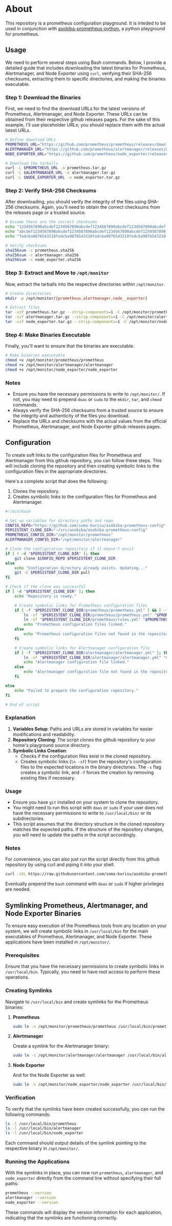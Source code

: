 # About
This repository is a prometheus configuration playground. It is inteded to be used in conjunction with [asobiba-prometheus-python](https://github.com/soma-kurisu/asobiba-prometheus-python), a python playground for prometheus.

## Usage
We need to perform several steps using Bash commands. Below, I provide a detailed guide that includes downloading the latest binaries for Prometheus, Alertmanager, and Node Exporter using `curl`, verifying their SHA-256 checksums, extracting them to specific directories, and making the binaries executable.

### Step 1: Download the Binaries

First, we need to find the download URLs for the latest versions of Prometheus, Alertmanager, and Node Exporter. These URLs can be obtained from their respective github releases pages. For the sake of this example, I'll use placeholder URLs; you should replace them with the actual latest URLs.

```bash
# Define download URLs
PROMETHEUS_URL="https://github.com/prometheus/prometheus/releases/download/vx.y.z/prometheus-x.y.z.linux-amd64.tar.gz"
ALERTMANAGER_URL="https://github.com/prometheus/alertmanager/releases/download/vx.y.z/alertmanager-x.y.z.linux-amd64.tar.gz"
NODE_EXPORTER_URL="https://github.com/prometheus/node_exporter/releases/download/vx.y.z/node_exporter-x.y.z.linux-amd64.tar.gz"

# Download the tarballs
curl -L $PROMETHEUS_URL -o prometheus.tar.gz
curl -L $ALERTMANAGER_URL -o alertmanager.tar.gz
curl -L $NODE_EXPORTER_URL -o node_exporter.tar.gz
```

### Step 2: Verify SHA-256 Checksums

After downloading, you should verify the integrity of the files using SHA-256 checksums. Again, you'll need to obtain the correct checksums from the releases page or a trusted source.

```bash
# Assume these are the correct checksums
echo "1234567890abcdef1234567890abcdef1234567890abcdef1234567890abcdef  prometheus.tar.gz" > prometheus.sha256
echo "abcdef1234567890abcdef1234567890abcdef1234567890abcdef1234567890  alertmanager.tar.gz" > alertmanager.sha256
echo "fedcba9876543210fedcba9876543210fedcba9876543210fedcba9876543210  node_exporter.tar.gz" > node_exporter.sha256

# Verify checksums
sha256sum -c prometheus.sha256
sha256sum -c alertmanager.sha256
sha256sum -c node_exporter.sha256
```

### Step 3: Extract and Move to `/opt/monitor`

Now, extract the tarballs into the respective directories within `/opt/monitor`.

```bash
# Create directories
mkdir -p /opt/monitor/{prometheus,alertmanager,node__exporter}

# Extract files
tar -xzf prometheus.tar.gz --strip-components=1 -C /opt/monitor/prometheus
tar -xzf alertmanager.tar.gz --strip-components=1 -C /opt/monitor/alertmanager
tar -xzf node_exporter.tar.gz --strip-components=1 -C /opt/monitor/node_exporter
```

### Step 4: Make Binaries Executable

Finally, you'll want to ensure that the binaries are executable.

```bash
# Make binaries executable
chmod +x /opt/monitor/prometheus/prometheus
chmod +x /opt/monitor/alertmanager/alertmanager
chmod +x /opt/monitor/node_exporter/node_exporter
```

### Notes

- Ensure you have the necessary permissions to write to `/opt/monitor/`. If not, you may need to prepend `doas` or `sudo` to the `mkdir`, `tar`, and `chmod` commands.
- Always verify the SHA-256 checksums from a trusted source to ensure the integrity and authenticity of the files you download.
- Replace the URLs and checksums with the actual values from the official Prometheus, Alertmanager, and Node Exporter github releases pages.

## Configuration
To create soft links to the configuration files for Prometheus and Alertmanager from this github repository, you can follow these steps. This will include cloning the repository and then creating symbolic links to the configuration files in the appropriate directories.

Here's a complete script that does the following:
1. Clones the repository.
2. Creates symbolic links to the configuration files for Prometheus and Alertmanager.

```bash
#!/bin/bash

# Set up variables for directory paths and repo
CONFIG_REPO="https://github.com/soma-kurisu/asobiba-prometheus-config"
PERSISTENT_CLONE_DIR="~/src/asobiba/asobiba-prometheus-config"
PROMETHEUS_CONFIG_DIR="/opt/monitor/prometheus"
ALERTMANAGER_CONFIG_DIR="/opt/monitor/alertmanager"

# Clone the configuration repository if it doesn't exist
if [ ! -d "$PERSISTENT_CLONE_DIR" ]; then
    git clone $CONFIG_REPO $PERSISTENT_CLONE_DIR
else
    echo "Configuration directory already exists. Updating..."
    git -C $PERSISTENT_CLONE_DIR pull
fi

# Check if the clone was successful
if [ -d "$PERSISTENT_CLONE_DIR" ]; then
    echo "Repository is ready."

    # Create symbolic links for Prometheus configuration files
    if [ -f "$PERSISTENT_CLONE_DIR/prometheus/prometheus.yml" ] && [ -f "$PERSISTENT_CLONE_DIR/prometheus/rules.yml" ]; then
        ln -sf "$PERSISTENT_CLONE_DIR/prometheus/prometheus.yml" "$PROMETHEUS_CONFIG_DIR/prometheus.yml"
        ln -sf "$PERSISTENT_CLONE_DIR/prometheus/rules.yml" "$PROMETHEUS_CONFIG_DIR/rules.yml"
        echo "Prometheus configuration files linked."
    else
        echo "Prometheus configuration files not found in the repository."
    fi

    # Create symbolic links for Alertmanager configuration file
    if [ -f "$PERSISTENT_CLONE_DIR/alertmanager/alertmanager.yml" ]; then
        ln -sf "$PERSISTENT_CLONE_DIR/alertmanager/alertmanager.yml" "$ALERTMANAGER_CONFIG_DIR/alertmanager.yml"
        echo "Alertmanager configuration file linked."
    else
        echo "Alertmanager configuration file not found in the repository."
    fi

else
    echo "Failed to prepare the configuration repository."
fi

# End of script
```

### Explanation
1. **Variables Setup**: Paths and URLs are stored in variables for easier modifications and readability.
2. **Repository Cloning**: The script clones the github repository to your home's playground source directory.
3. **Symbolic Links Creation**:
   - Checks if the configuration files exist in the cloned repository.
   - Creates symbolic links (`ln -sf`) from the repository's configuration files to the expected locations in the binary directories. The `-s` flag creates a symbolic link, and `-f` forces the creation by removing existing files if necessary.

### Usage
- Ensure you have `git` installed on your system to clone the repository.
- You might need to run this script with `doas` or `sudo` if your user does not have the necessary permissions to write to `/usr/local/bin/` or its subdirectories.
- This script assumes that the directory structure in the cloned repository matches the expected paths. If the structure of the repository changes, you will need to update the paths in the script accordingly.

### Notes
For convenience, you can also just run the script directly from this github repository by using curl and piping it into your shell.

```bash
curl -sSL https://raw.githubusercontent.com/soma-kurisu/asobiba-prometheus-config/main/scripts/asobiba-prometheus-config.sh | bash
```

Eventually prepend the `bash` command with `doas` or `sudo` if higher privileges are needed.

## Symlinking Prometheus, Alertmanager, and Node Exporter Binaries
To ensure easy execution of the Prometheus tools from any location on your system, we will create symbolic links in `/usr/local/bin` for the main executables of Prometheus, Alertmanager, and Node Exporter. These applications have been installed in `/opt/monitor/`.

### Prerequisites
Ensure that you have the necessary permissions to create symbolic links in `/usr/local/bin`. Typically, you need to have root access to perform these operations.

### Creating Symlinks
Navigate to `/usr/local/bin` and create symlinks for the Prometheus binaries:

1. **Prometheus**

   ```bash
   sudo ln -s /opt/monitor/prometheus/prometheus /usr/local/bin/prometheus
   ```

2. **Alertmanager**

   Create a symlink for the Alertmanager binary:

   ```bash
   sudo ln -s /opt/monitor/alertmanager/alertmanager /usr/local/bin/alertmanager
   ```

3. **Node Exporter**

   And for the Node Exporter as well:

   ```bash
   sudo ln -s /opt/monitor/node_exporter/node_exporter /usr/local/bin/node_exporter
   ```

### Verification

To verify that the symlinks have been created successfully, you can run the following commands:

```bash
ls -l /usr/local/bin/prometheus
ls -l /usr/local/bin/alertmanager
ls -l /usr/local/bin/node_exporter
```

Each command should output details of the symlink pointing to the respective binary in `/opt/monitor/`.

### Running the Applications

With the symlinks in place, you can now run `prometheus`, `alertmanager`, and `node_exporter` directly from the command line without specifying their full paths:

```bash
prometheus --version
alertmanager --version
node_exporter --version
```

These commands will display the version information for each application, indicating that the symlinks are functioning correctly.